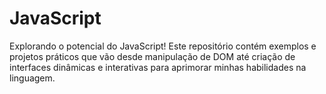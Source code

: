 # JavaScript
Explorando o potencial do JavaScript! Este repositório contém exemplos e projetos práticos que vão desde manipulação de DOM até criação de interfaces dinâmicas e interativas para aprimorar minhas habilidades na linguagem.
